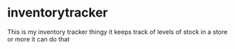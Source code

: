 # inventorytracker
This is my inventory tracker thingy it keeps track of levels of stock in a store or more it can do that

